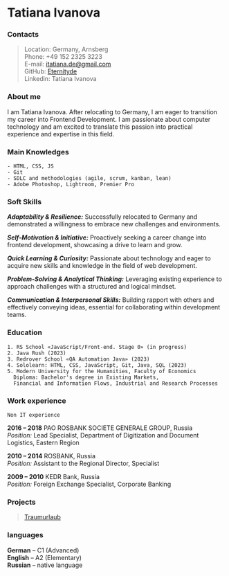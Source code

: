 # Tatiana Ivanova

### Contacts

> Location: Germany, Arnsberg<br>
> Phone: +49 152 2325 3223<br>
> E-mail: itatiana.de@gmail.com<br>
> GitHub: [Eternityde](https://github.com/Eternityde)<br>
> Linkedin: Tatiana Ivanova<br>

### About me

I am Tatiana Ivanova. After relocating to Germany, I am eager to transition my career into Frontend Development. I am passionate about computer technology and am excited to translate this passion into practical experience and expertise in this field.

### Main Knowledges
```
- HTML, CSS, JS
- Git
- SDLC and methodologies (agile, scrum, kanban, lean)
- Adobe Photoshop, Lightroom, Premier Pro
```
### Soft Skills


***Adaptability & Resilience:*** Successfully relocated to Germany and demonstrated a willingness to embrace new challenges and environments.

***Self-Motivation & Initiative:***  Proactively seeking a career change into frontend development, showcasing a drive to learn and grow.

***Quick Learning & Curiosity:***  Passionate about technology and eager to acquire new skills and knowledge in the field of web development.

***Problem-Solving & Analytical Thinking:***  Leveraging existing experience to approach challenges with a structured and logical mindset.

***Communication & Interpersonal Skills:***  Building rapport with others and effectively conveying ideas, essential for collaborating within development teams.

### Education
```
1. RS School «JavaScript/Front-end. Stage 0» (in progress)
2. Java Rush (2023)
3. Redrover School «QA Automation Java» (2023)
4. Sololearn: HTML, CSS, JavaScript, Git, Java, SQL (2023)
5. Modern University for the Humanities, Faculty of Economics
  Diploma: Bachelor's degree in Existing Markets,
  Financial and Information Flows, Industrial and Research Processes
```
### Work experience

`Non IT experience`

**2016 – 2018** PAO ROSBANK SOCIETE GENERALE GROUP, Russia<br>
*Position:* Lead Specialist, Department of Digitization and Document Logistics, Eastern Region

**2010 – 2014** ROSBANK, Russia<br>
*Position:* Assistant to the Regional Director, Specialist

**2009 – 2010** KEDR Bank, Russia<br>
*Position:* Foreign Exchange Specialist, Corporate Banking


### Projects
>[Traumurlaub](https://codepen.io/Eternityde/pen/dyaLweM)

### languages

**German** –  C1 (Advanced)<br>
**English** – A2 (Elementary)<br>
**Russian** – native language

